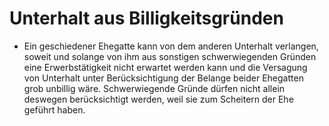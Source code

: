 # Unterhalt aus Billigkeitsgründen

- Ein geschiedener Ehegatte kann von dem anderen Unterhalt verlangen, soweit und solange von ihm aus sonstigen schwerwiegenden Gründen eine Erwerbstätigkeit nicht erwartet werden kann und die Versagung von Unterhalt unter Berücksichtigung der Belange beider Ehegatten grob unbillig wäre. Schwerwiegende Gründe dürfen nicht allein deswegen berücksichtigt werden, weil sie zum Scheitern der Ehe geführt haben.

